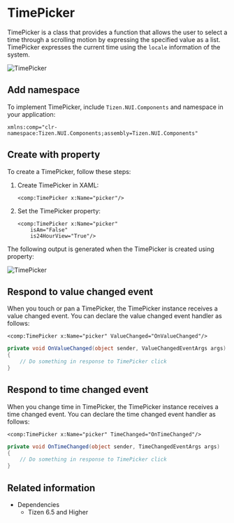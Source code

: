 # TimePicker

TimePicker is a class that provides a function that allows the user to select a time through a scrolling motion by expressing the specified value as a list. TimePicker expresses the current time using the `locale` information of the system.

![TimePicker](./media/TimePicker.png)

## Add namespace
To implement TimePicker, include `Tizen.NUI.Components` and namespace in your application:

```xaml
xmlns:comp="clr-namespace:Tizen.NUI.Components;assembly=Tizen.NUI.Components"
```

## Create with property

To create a TimePicker, follow these steps:

1. Create TimePicker in XAML:

    ```xaml
    <comp:TimePicker x:Name="picker"/>
    ```

2. Set the TimePicker property:

    ```xaml
    <comp:TimePicker x:Name="picker"
        isAm="False"
        is24HourView="True"/>
    ```
The following output is generated when the TimePicker is created using property:

![TimePicker](./media/TimePicker1.png)

## Respond to value changed event

When you touch or pan a TimePicker, the TimePicker instance receives a value changed event.
You can declare the value changed event handler as follows:

```xaml
<comp:TimePicker x:Name="picker" ValueChanged="OnValueChanged"/>
```

```csharp
private void OnValueChanged(object sender, ValueChangedEventArgs args)
{
    // Do something in response to TimePicker click
}
```

## Respond to time changed event

When you change time in TimePicker, the TimePicker instance receives a time changed event.
You can declare the time changed event handler as follows:

```xaml
<comp:TimePicker x:Name="picker" TimeChanged="OnTimeChanged"/>
```

```csharp
private void OnTimeChanged(object sender, TimeChangedEventArgs args)
{
    // Do something in response to TimePicker click
}
```

## Related information

- Dependencies
  -   Tizen 6.5 and Higher 



